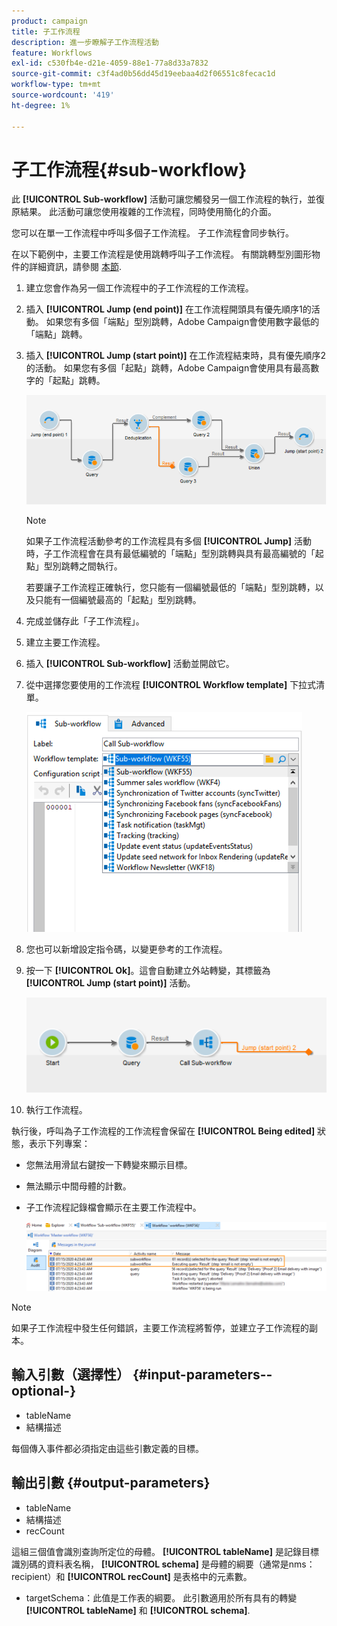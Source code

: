 ```yaml
---
product: campaign
title: 子工作流程
description: 進一步瞭解子工作流程活動
feature: Workflows
exl-id: c530fb4e-d21e-4059-88e1-77a8d33a7832
source-git-commit: c3f4ad0b56dd45d19eebaa4d2f06551c8fecac1d
workflow-type: tm+mt
source-wordcount: '419'
ht-degree: 1%

---
```


# 子工作流程{#sub-workflow}



此 **[!UICONTROL Sub-workflow]** 活動可讓您觸發另一個工作流程的執行，並復原結果。 此活動可讓您使用複雜的工作流程，同時使用簡化的介面。

您可以在單一工作流程中呼叫多個子工作流程。 子工作流程會同步執行。

在以下範例中，主要工作流程是使用跳轉呼叫子工作流程。 有關跳轉型別圖形物件的詳細資訊，請參閱 [本節](jump-start-point-and-end-point.md).

1. 建立您會作為另一個工作流程中的子工作流程的工作流程。
1. 插入 **[!UICONTROL Jump (end point)]** 在工作流程開頭具有優先順序1的活動。 如果您有多個「端點」型別跳轉，Adobe Campaign會使用數字最低的「端點」跳轉。
1. 插入 **[!UICONTROL Jump (start point)]** 在工作流程結束時，具有優先順序2的活動。 如果您有多個「起點」跳轉，Adobe Campaign會使用具有最高數字的「起點」跳轉。

   ![](assets/subworkflow_jumps.png)

   >[!NOTE]
   >
   >如果子工作流程活動參考的工作流程具有多個 **[!UICONTROL Jump]** 活動時，子工作流程會在具有最低編號的「端點」型別跳轉與具有最高編號的「起點」型別跳轉之間執行。
   >
   >若要讓子工作流程正確執行，您只能有一個編號最低的「端點」型別跳轉，以及只能有一個編號最高的「起點」型別跳轉。

1. 完成並儲存此「子工作流程」。
1. 建立主要工作流程。
1. 插入 **[!UICONTROL Sub-workflow]** 活動並開啟它。
1. 從中選擇您要使用的工作流程 **[!UICONTROL Workflow template]** 下拉式清單。

   ![](assets/subworkflow_selection.png)

1. 您也可以新增設定指令碼，以變更參考的工作流程。
1. 按一下 **[!UICONTROL Ok]**。這會自動建立外站轉變，其標籤為 **[!UICONTROL Jump (start point)]** 活動。

   ![](assets/subworkflow_outbound.png)

1. 執行工作流程。

執行後，呼叫為子工作流程的工作流程會保留在 **[!UICONTROL Being edited]** 狀態，表示下列專案：

* 您無法用滑鼠右鍵按一下轉變來顯示目標。
* 無法顯示中間母體的計數。
* 子工作流程記錄檔會顯示在主要工作流程中。

  ![](assets/subworkflow_logs.png)

>[!NOTE]
>
>如果子工作流程中發生任何錯誤，主要工作流程將暫停，並建立子工作流程的副本。

## 輸入引數（選擇性） {#input-parameters--optional-}

* tableName
* 結構描述

每個傳入事件都必須指定由這些引數定義的目標。

## 輸出引數 {#output-parameters}

* tableName
* 結構描述
* recCount

這組三個值會識別查詢所定位的母體。 **[!UICONTROL tableName]** 是記錄目標識別碼的資料表名稱， **[!UICONTROL schema]** 是母體的綱要（通常是nms：recipient）和 **[!UICONTROL recCount]** 是表格中的元素數。

* targetSchema：此值是工作表的綱要。 此引數適用於所有具有的轉變 **[!UICONTROL tableName]** 和 **[!UICONTROL schema]**.
